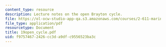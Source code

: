 ```yaml
---
content_type: resource
description: Lecture notes on the open Brayton cycle.
file: https://ol-ocw-studio-app-qa.s3.amazonaws.com/courses/2-611-marine-power-and-propulsion-fall-2006/f97574672426cc3da9dfc9556523ba3c_19open_cycle.pdf
file_type: application/pdf
resourcetype: Document
title: 19open_cycle.pdf
uid: f9757467-2426-cc3d-a9df-c9556523ba3c
---
```

